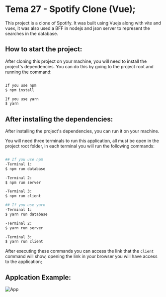 # Tema 27 - Spotify Clone (Vue);

This project is a clone of Spotify. It was built using Vuejs along with vite and vuex, it was also used a BFF in nodejs and json server to represent the searches in the database.

## How to start the project:

After cloning this project on your machine, you will need to install the project's dependencies. You can do this by going to the project root and running the command:

```bash

If you use npm
$ npm install

If you use yarn
$ yarn

```

## After installing the dependencies:

After installing the project's dependencies, you can run it on your machine.

You will need three terminals to run this application, all must be open in the project root folder, in each terminal you will run the following commands:

```bash

## If you use npm
-Terminal 1:
$ npm run database

-Terminal 2:
$ npm run server

-Terminal 3:
$ npm run client

## If you use yarn
-Terminal 1:
$ yarn run database

-Terminal 2:
$ yarn run server

-Terminal 3:
$ yarn run client

```

After executing these commands you can access the link that the `client` command will show, opening the link in your browser you will have access to the application;

## Applcation Example:

![App](./assets/tema-27.gif)